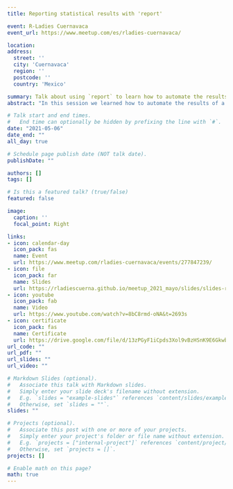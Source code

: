 ```yaml
---
title: Reporting statistical results with 'report'

event: R-Ladies Cuernavaca
event_url: https://www.meetup.com/es/rladies-cuernavaca/

location: 
address:
  street: ''
  city: 'Cuernavaca'
  region: ''
  postcode: ''
  country: 'Mexico'

summary: Talk about using `report` to learn how to automate the results of a statistical analysis in R.
abstract: "In this session we learned how to automate the results of a statistical analysis in R to create standardized and easy to understand reports. For this, we used the `report` package. This is a package belonging to the `easyverse` that was created to link the results of the analysis obtained in R with a manuscript."

# Talk start and end times.
#   End time can optionally be hidden by prefixing the line with `#`.
date: "2021-05-06"
date_end: ""
all_day: true

# Schedule page publish date (NOT talk date).
publishDate: ""

authors: []
tags: []

# Is this a featured talk? (true/false)
featured: false

image:
  caption: ''
  focal_point: Right

links:
- icon: calendar-day
  icon_pack: fas
  name: Event
  url: https://www.meetup.com/rladies-cuernavaca/events/277847239/
- icon: file
  icon_pack: far
  name: Slides
  url: https://rladiescuerna.github.io/meetup_2021_mayo/slides/slides-report.html#1
- icon: youtube
  icon_pack: fab
  name: Video
  url: https://www.youtube.com/watch?v=8bC8rmd-oNA&t=2693s
- icon: certificate
  icon_pack: fas
  name: Certificate
  url: https://drive.google.com/file/d/13zPGyF1iCpds3Xol9vBzHSnK9E6Gkwbs/view?usp=sharing
url_code: ""
url_pdf: ""
url_slides: ""
url_video: ""

# Markdown Slides (optional).
#   Associate this talk with Markdown slides.
#   Simply enter your slide deck's filename without extension.
#   E.g. `slides = "example-slides"` references `content/slides/example-slides.md`.
#   Otherwise, set `slides = ""`.
slides: ""

# Projects (optional).
#   Associate this post with one or more of your projects.
#   Simply enter your project's folder or file name without extension.
#   E.g. `projects = ["internal-project"]` references `content/project/deep-learning/index.md`.
#   Otherwise, set `projects = []`.
projects: []

# Enable math on this page?
math: true
---
```

